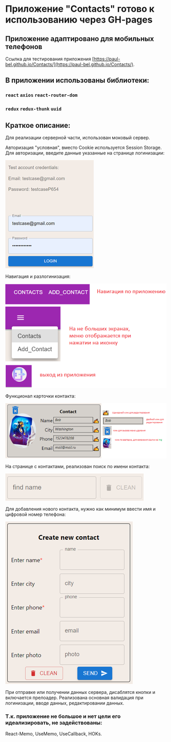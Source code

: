 # Приложение "Contacts" готово к использованию через GH-pages
## Приложение адаптировано для мобильных телефонов

Ссылка для тестирования приложения [https://paul-bel.github.io/Contacts/](https://paul-bel.github.io/Contacts/).

## В приложении использованы библиотеки:
### `react` `axios` `react-router-dom`
### `redux` `redux-thunk` `uuid`

## Краткое описание:
Для реализации серверной части, использован моковый сервер.

Авторизация "условная", вместо Cookie используется Session Storage.
Для авторизации, введите данные указанные на странице логинизации:

![img_4.png](img_4.png)

Навигация и разлогинизация:

![img_7.png](img_7.png)

Функционал карточки контакта:

![img_2.png](img_2.png)

На странице с контактами, реализован поиск по имени контакта:

![img_3.png](img_3.png)

Для добавления нового контакта, нужно как минимум ввести имя и цифровой номер телефона:

![img_9.png](img_9.png)

При отправке или получении данных сервера, дисаблятся кнопки и включается прелоадер.
Реализована основная валидация при логинизации, вводе данных, редактировании данных.
### Т.к. приложение не большое и нет цели его идеализировать, не задействованы:
React-Memo, UseMemo, UseCallback, HOKs.

